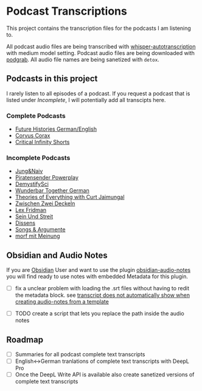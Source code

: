# Podcast Transcriptions

This project contains the transcription files for the podcasts I am listening to.

All podcast audio files are being transcribed with [whisper-autotranscription](https://github.com/autonompost/whisper-autotranscription) with medium model setting. Podcast audio files are being downloaded with [podgrab](https://github.com/akhilrex/podgrab). All audio file names are being sanetized with `detox`.

## Podcasts in this project

I rarely listen to all episodes of a podcast. If you request a podcast that is listed under _Incomplete_, I will potentially add all transcipts here.

### Complete Podcasts

- [Future Histories German/English](./podcasts/futurehistories)
- [Corvus Corax](./podcasts/corvuscorax)
- [Critical Infinity Shorts](./podcasts/CriticalInfinityShorts)

### Incomplete Podcasts

- [Jung&Naiv](./podcasts/JungUndNaiv)
- [Piratensender Powerplay](./podcasts/PiratensenderPowerplay)
- [DemystifySci](https://demystifysci.com/)
- [Wunderbar Together German](https://www.wunderbartogetherpodcast.de/)
- [Theories of Everything with Curt Jaimungal](https://theoriesofeverything.org/)
- [Zwischen Zwei Deckeln](https://zwischenzweideckeln.de/)
- [Lex Fridman](https://lexfridman.com/podcast)
- [Sein Und Streit](https://www.deutschlandfunkkultur.de/sein-und-streit-100.html)
- [Dissens](https://dissenspodcast.de/)
- [Songs & Argumente](https://www.youtube.com/channel/UCEvYBeQ1Rm1NV2HOD4FnKfQ)
- [morf mit Meinung](./podcasts/mmM)

## Obsidian and Audio Notes

If you are [Obsidian](https://obsidian.md) User and want to use the plugin [obsidian-audio-notes](https://github.com/jjmaldonis/obsidian-audio-notes) you will find ready to use notes with embedded Metadata for this plugin.

- [ ] fix a unclear problem with loading the .srt files without having to redit the metadata block. see [transcript does not automatically show when creating audio-notes from a template](https://github.com/jjmaldonis/obsidian-audio-notes/issues/24)
- [ ] TODO create a script that lets you replace the path inside the audio notes


## Roadmap

- [ ] Summaries for all podcast complete text transcripts
- [ ] English<->German tranlations of complete text transcripts with DeepL Pro
- [ ] Once the DeepL Write API is available also create sanetized versions of complete text transcripts
